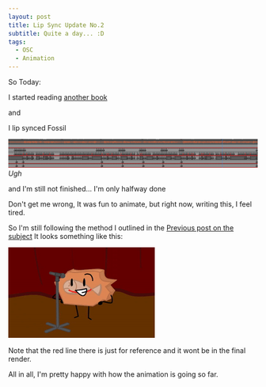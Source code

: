 ```yaml
---
layout: post
title: Lip Sync Update No.2
subtitle: Quite a day... :D
tags:
  - OSC
  - Animation
---
```

So Today:

I started reading [another book](https://en.wikipedia.org/wiki/Cheese_(novel))

and

I lip synced Fossil 

![](../assets/2025-04-12-Lip-Syncing-Part-2/1.png)
*Ugh*

and I'm still not finished... 
I'm only halfway done

Don't get me wrong, It was fun to animate, but right now, writing this, I feel tired.

So I'm still following the method I outlined in the [Previous post on the subject](https://akzolon.github.io/Journal/2025-04-09-Lip-Syncing-Part-1/)
It looks something like this:

![](../assets/2025-04-12-Lip-Syncing-Part-2/2.gif)

Note that the red line there is just for reference and it wont be in the final render.

All in all, I'm pretty happy with how the animation is going so far. 
